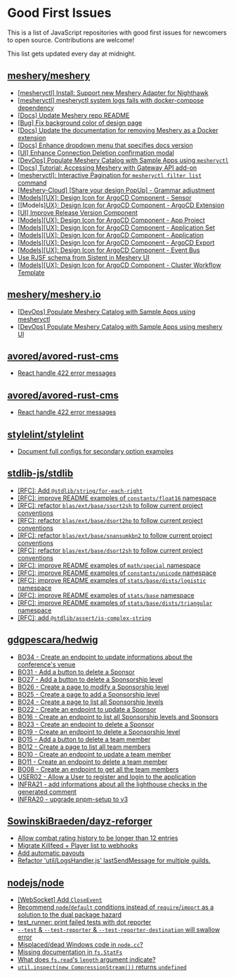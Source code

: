 # Good First Issues

This is a list of JavaScript repositories with good first issues for newcomers to open source. Contributions are welcome!

This list gets updated every day at midnight.

## [meshery/meshery](https://github.com/meshery/meshery)

- [[mesheryctl] Install: Support new Meshery Adapter for Nighthawk](https://github.com/meshery/meshery/issues/10371)
- [[mesheryctl] mesheryctl system logs fails with docker-compose dependency](https://github.com/meshery/meshery/issues/10777)
- [[Docs] Update Meshery repo README](https://github.com/meshery/meshery/issues/10770)
- [[Bug] Fix background color of design page](https://github.com/meshery/meshery/issues/10775)
- [[Docs] Update the documentation for removing Meshery as a Docker extension](https://github.com/meshery/meshery/issues/9901)
- [[Docs] Enhance dropdown menu that specifies docs version](https://github.com/meshery/meshery/issues/9227)
- [[UI] Enhance Connection Deletion confirmation modal](https://github.com/meshery/meshery/issues/10558)
- [[DevOps] Populate Meshery Catalog with Sample Apps using `mesheryctl`](https://github.com/meshery/meshery/issues/10458)
- [[Docs] Tutorial: Accessing Meshery with Gateway API add-on](https://github.com/meshery/meshery/issues/10333)
- [[mesheryctl]: Interactive Pagination for `mesheryctl filter list` command](https://github.com/meshery/meshery/issues/10366)
- [[Meshery-Cloud] [Share your design PopUp] - Grammar adjustment](https://github.com/meshery/meshery/issues/10038)
- [[Models][UX]: Design Icon for ArgoCD Component - Sensor](https://github.com/meshery/meshery/issues/10300)
- [[Models][UX}: Design Icon for ArgoCD Component - ArgoCD Extension](https://github.com/meshery/meshery/issues/10290)
- [[UI] Improve Release Version Component](https://github.com/meshery/meshery/issues/9569)
- [[Models][UX]: Design Icon for ArgoCD Component - App Project ](https://github.com/meshery/meshery/issues/10291)
- [[Models][UX]: Design Icon for ArgoCD Component - Application Set](https://github.com/meshery/meshery/issues/10292)
- [[Models][UX]: Design Icon for ArgoCD Component - Application](https://github.com/meshery/meshery/issues/10293)
- [[Models][UX]: Design Icon for ArgoCD Component - ArgoCD Export](https://github.com/meshery/meshery/issues/10294)
- [[Models][UX]: Design Icon for ArgoCD Component - Event Bus](https://github.com/meshery/meshery/issues/10297)
- [Use RJSF schema from Sistent in Meshery UI](https://github.com/meshery/meshery/issues/10445)
- [[Models][UX]: Design Icon for ArgoCD Component - Cluster Workflow Template](https://github.com/meshery/meshery/issues/10295)

## [meshery/meshery.io](https://github.com/meshery/meshery.io)

- [[DevOps] Populate Meshery Catalog with Sample Apps using mesheryctl](https://github.com/meshery/meshery.io/issues/1650)
- [[DevOps] Populate Meshery Catalog with Sample Apps using meshery UI](https://github.com/meshery/meshery.io/issues/1699)

## [avored/avored-rust-cms](https://github.com/avored/avored-rust-cms)

- [React handle 422 error messages](https://github.com/avored/avored-rust-cms/issues/117)

## [avored/avored-rust-cms](https://github.com/avored/avored-rust-cms)

- [React handle 422 error messages](https://github.com/avored/avored-rust-cms/issues/117)

## [stylelint/stylelint](https://github.com/stylelint/stylelint)

- [Document full configs for secondary option examples](https://github.com/stylelint/stylelint/issues/4808)

## [stdlib-js/stdlib](https://github.com/stdlib-js/stdlib)

- [[RFC]: Add `@stdlib/string/for-each-right`](https://github.com/stdlib-js/stdlib/issues/856)
- [[RFC]: improve README examples of `constants/float16` namespace](https://github.com/stdlib-js/stdlib/issues/1555)
- [[RFC]: refactor `blas/ext/base/ssort2sh` to follow current project conventions](https://github.com/stdlib-js/stdlib/issues/1536)
- [[RFC]: refactor `blas/ext/base/dsort2hp` to follow current project conventions](https://github.com/stdlib-js/stdlib/issues/1495)
- [[RFC]: refactor `blas/ext/base/snansumkbn2` to follow current project conventions](https://github.com/stdlib-js/stdlib/issues/1530)
- [[RFC]: refactor `blas/ext/base/dsort2sh` to follow current project conventions](https://github.com/stdlib-js/stdlib/issues/1497)
- [[RFC]: improve README examples of `math/special` namespace](https://github.com/stdlib-js/stdlib/issues/1581)
- [[RFC]: improve README examples of `constants/unicode` namespace](https://github.com/stdlib-js/stdlib/issues/1566)
- [[RFC]: improve README examples of `stats/base/dists/logistic` namespace](https://github.com/stdlib-js/stdlib/issues/1635)
- [[RFC]: improve README examples of `stats/base` namespace](https://github.com/stdlib-js/stdlib/issues/1650)
- [[RFC]: improve README examples of `stats/base/dists/triangular` namespace](https://github.com/stdlib-js/stdlib/issues/1646)
- [[RFC]: add `@stdlib/assert/is-complex-string`](https://github.com/stdlib-js/stdlib/issues/1370)

## [gdgpescara/hedwig](https://github.com/gdgpescara/hedwig)

- [BO34 - Create an endpoint to update informations about the conference's venue](https://github.com/gdgpescara/hedwig/issues/200)
- [BO31 - Add a button to delete a Sponsor](https://github.com/gdgpescara/hedwig/issues/196)
- [BO27 - Add a button to delete a Sponsorship level](https://github.com/gdgpescara/hedwig/issues/192)
- [BO26 - Create a page to modify a Sponsorship level](https://github.com/gdgpescara/hedwig/issues/191)
- [BO25 - Create a page to add a Sponsorship level](https://github.com/gdgpescara/hedwig/issues/190)
- [BO24 - Create a page to list all Sponsorship levels](https://github.com/gdgpescara/hedwig/issues/189)
- [BO22 - Create an endpoint to update a Sponsor](https://github.com/gdgpescara/hedwig/issues/187)
- [BO16 - Create an endpoint to list all Sponsorship levels and Sponsors](https://github.com/gdgpescara/hedwig/issues/181)
- [BO23 - Create an endpoint to delete a Sponsor](https://github.com/gdgpescara/hedwig/issues/185)
- [BO19 - Create an endpoint to delete a Sponsorship level](https://github.com/gdgpescara/hedwig/issues/184)
- [BO15 - Add a button to delete a team member](https://github.com/gdgpescara/hedwig/issues/178)
- [BO12 - Create a page to list all team members](https://github.com/gdgpescara/hedwig/issues/177)
- [BO10 - Create an endpoint to update a team member](https://github.com/gdgpescara/hedwig/issues/174)
- [BO11 - Create an endpoint to delete a team member](https://github.com/gdgpescara/hedwig/issues/175)
- [BO08 - Create an endpoint to get all the team members](https://github.com/gdgpescara/hedwig/issues/172)
- [USER02 - Allow a User to register and login to the application](https://github.com/gdgpescara/hedwig/issues/126)
- [INFRA21 - add informations about all the lighthouse checks in the generated comment](https://github.com/gdgpescara/hedwig/issues/165)
- [INFRA20 - upgrade pnpm-setup to v3](https://github.com/gdgpescara/hedwig/issues/163)

## [SowinskiBraeden/dayz-reforger](https://github.com/SowinskiBraeden/dayz-reforger)

- [Allow combat rating history to be longer than 12 entries](https://github.com/SowinskiBraeden/dayz-reforger/issues/39)
- [Migrate Killfeed + Player list to webhooks](https://github.com/SowinskiBraeden/dayz-reforger/issues/38)
- [Add automatic payouts](https://github.com/SowinskiBraeden/dayz-reforger/issues/33)
- [Refactor 'util/LogsHandler.js' lastSendMessage for multiple guilds.](https://github.com/SowinskiBraeden/dayz-reforger/issues/25)

## [nodejs/node](https://github.com/nodejs/node)

- [[WebSocket] Add `CloseEvent`](https://github.com/nodejs/node/issues/50275)
- [Recommend `node`/`default` conditions instead of `require`/`import` as a solution to the dual package hazard](https://github.com/nodejs/node/issues/52174)
- [test_runner: print failed tests with dot reporter](https://github.com/nodejs/node/issues/51769)
- [`--test` & `--test-reporter` & `--test-reporter-destination` will swallow error](https://github.com/nodejs/node/issues/52670)
- [Misplaced/dead Windows code in `node.cc`?](https://github.com/nodejs/node/issues/52404)
- [Missing documentation in `fs.StatFs`](https://github.com/nodejs/node/issues/50749)
- [What does `fs.read`'s `length` argument indicate?](https://github.com/nodejs/node/issues/52447)
- [`util.inspect(new CompressionStream())` returns `undefined`](https://github.com/nodejs/node/issues/52263)

